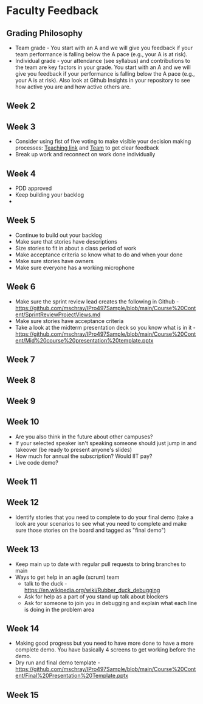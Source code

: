 # Faculty Feedback #

## Grading Philosophy ##
- Team grade - You start with an A and we will give you feedback if your team performance is falling below the A pace (e.g., your A is at risk).
- Individual grade - your attendance (see syllabus) and contributions to the team are key factors in your grade.  You start with an A and we will give you feedback if your performance is falling below the A pace (e.g., your A is at risk).  Also look at Github Insights in your repository to see how active you are and how active others are.

## Week 2 ##

## Week 3 ##
- Consider using fist of five voting to make visible your decision making processes: [Teaching link](https://github.com/mschray/IPro497Sample/blob/main/External%20Course%20Aids/Fist%20%20of%20Five%20teaching%20feedback.jpg) and [Team](https://github.com/mschray/IPro497Sample/blob/main/External%20Course%20Aids/Fist%20of%20five%20team%20feedback.jpg) to get clear feedback
- Break up work and reconnect on work done individually

## Week 4 ##
- PDD approved
- Keep building your backlog
- 
## Week 5 ##
- Continue to build out your backlog
- Make sure that stories have descriptions
- Size stories to fit in about a class period of work 
- Make acceptance criteria so know what to do and when your done
- Make sure stories have owners 
- Make sure everyone has a working microphone

## Week 6 ##
- Make sure the sprint review lead creates the following in Github -https://github.com/mschray/IPro497Sample/blob/main/Course%20Content/SprintReviewProjectViews.md
- Make sure stories have acceptance criteria
- Take a look at the midterm presentation deck so you know what is in it -https://github.com/mschray/IPro497Sample/blob/main/Course%20Content/Mid%20course%20presentation%20template.pptx

## Week 7 ##

## Week 8 ##

## Week 9 ##

## Week 10 ##
- Are you also think in the future about other campuses?
- If your selected speaker isn't speaking someone should just jump in and takeover (be ready to present anyone's slides)
- How much for annual the subscription?  Would IIT pay?  
- Live code demo?

## Week 11 ##

## Week 12 ##
- Identify stories that you need to complete to do your final demo (take a look are your scenarios to see what you need to complete and make sure those stories on the board and tagged as "final demo")

## Week 13 ##
- Keep main up to date with regular pull requests to bring branches to main
- Ways to get help in an agile (scrum) team
  - talk to the duck - https://en.wikipedia.org/wiki/Rubber_duck_debugging
  - Ask for help as a part of you stand up talk about blockers
  - Ask for someone to join you in debugging and explain what each line is doing in the problem area

## Week 14 ##
- Making good progress but you need to have more done to have a more complete demo.  You have basically 4 screens to get working before the demo.
- Dry run and final demo template - https://github.com/mschray/IPro497Sample/blob/main/Course%20Content/Final%20Presentation%20Template.pptx

## Week 15 ##
